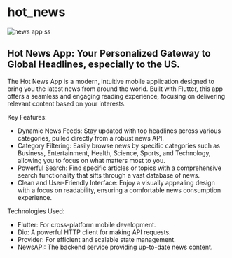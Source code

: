 # hot_news

![news app ss](https://github.com/user-attachments/assets/4ee5debb-5230-4d46-88b9-af41aa759cb5)

## Hot News App: Your Personalized Gateway to Global Headlines, especially to the US.

The Hot News App is a modern, intuitive mobile application designed to bring you the latest news from around the world. Built with Flutter, this app offers a seamless and engaging reading experience, focusing on delivering relevant content based on your interests.

Key Features:
- Dynamic News Feeds: Stay updated with top headlines across various categories, pulled directly from a robust news API.
- Category Filtering: Easily browse news by specific categories such as Business, Entertainment, Health, Science, Sports, and Technology, allowing you to focus on what matters most to you.
- Powerful Search: Find specific articles or topics with a comprehensive search functionality that sifts through a vast database of news.
- Clean and User-Friendly Interface: Enjoy a visually appealing design with a focus on readability, ensuring a comfortable news consumption experience.

Technologies Used:
- Flutter: For cross-platform mobile development.
- Dio: A powerful HTTP client for making API requests.
- Provider: For efficient and scalable state management.
- NewsAPI: The backend service providing up-to-date news content.
